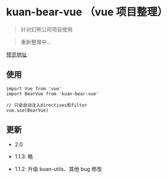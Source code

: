 # kuan-bear-vue （vue 项目整理）

> 针对幻熊公司项目使用

> 重新整理中...

[预览地址](https://kuan1.top/kuan-bear-vue/#/)

## 使用

```
import Vue from 'vue'
import BearVue from 'kuan-bear-vue'

// 只会自动注入directives和filter
vue.use(BearVue)
```

## 更新

- 2.0

- 1.1.3: 略
- 1.1.2: 升级 kuan-utils、其他 bug 修改

